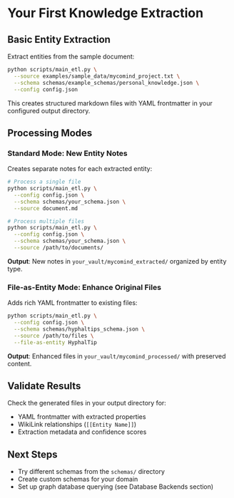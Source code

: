 # Your First Knowledge Extraction

## Basic Entity Extraction

Extract entities from the sample document:

```bash
python scripts/main_etl.py \
  --source examples/sample_data/mycomind_project.txt \
  --schema schemas/example_schemas/personal_knowledge.json \
  --config config.json
```

This creates structured markdown files with YAML frontmatter in your configured output directory.

## Processing Modes

### Standard Mode: New Entity Notes
Creates separate notes for each extracted entity:

```bash
# Process a single file
python scripts/main_etl.py \
  --config config.json \
  --schema schemas/your_schema.json \
  --source document.md

# Process multiple files
python scripts/main_etl.py \
  --config config.json \
  --schema schemas/your_schema.json \
  --source /path/to/documents/
```

**Output**: New notes in `your_vault/mycomind_extracted/` organized by entity type.

### File-as-Entity Mode: Enhance Original Files
Adds rich YAML frontmatter to existing files:

```bash
python scripts/main_etl.py \
  --config config.json \
  --schema schemas/hyphaltips_schema.json \
  --source /path/to/files \
  --file-as-entity HyphalTip
```

**Output**: Enhanced files in `your_vault/mycomind_processed/` with preserved content.

## Validate Results

Check the generated files in your output directory for:
- YAML frontmatter with extracted properties
- WikiLink relationships (`[[Entity Name]]`)
- Extraction metadata and confidence scores

## Next Steps

- Try different schemas from the `schemas/` directory
- Create custom schemas for your domain
- Set up graph database querying (see Database Backends section)